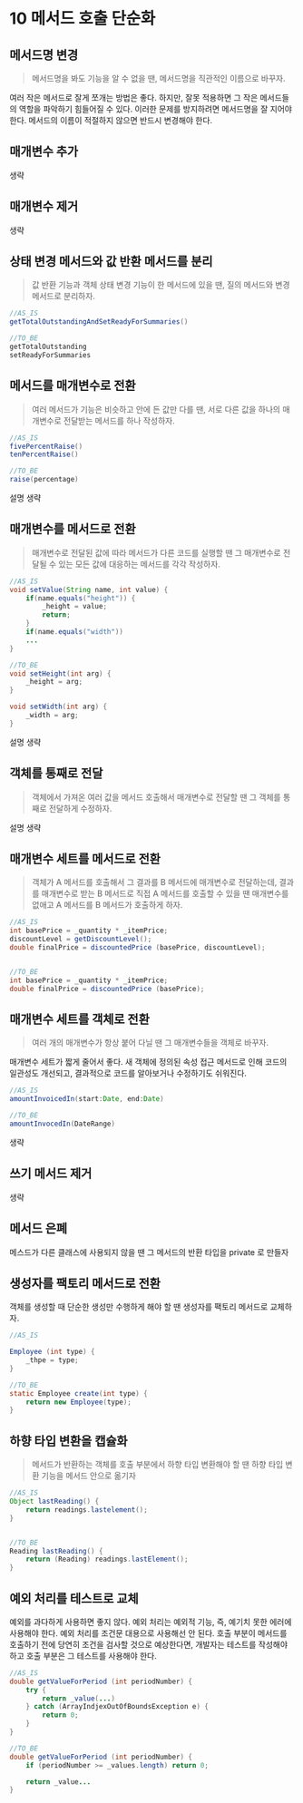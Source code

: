 # 10 메서드 호출 단순화

## 메서드명 변경

> 메서드명을 봐도 기능을 알 수 없을 땐, 메서드명을 직관적인 이름으로 바꾸자. 

여러 작은 메서드로 잘게 쪼개는 방법은 좋다. 하지만, 잘못 적용하면 그 작은 메서드들의 역할을 파악하기 힘들어질 수 있다. 
이러한 문제를 방지하려면 메서드명을 잘 지어야 한다. 메서드의 이름이 적절하지 않으면 반드시 변경해야 한다. 

## 매개변수 추가

생략

## 매개변수 제거

생략

## 상태 변경 메서드와 값 반환 메서드를 분리

> 값 반환 기능과 객체 상태 변경 기능이 한 메서드에 있을 땐, 질의 메서드와 변경 메서드로 분리하자. 

````java
//AS_IS
getTotalOutstandingAndSetReadyForSummaries()

//TO_BE
getTotalOutstanding
setReadyForSummaries
````


## 메서드를 매개변수로 전환

> 여러 메서드가 기능은 비슷하고 안에 든 값만 다를 땐, 서로 다른 값을 하나의 매개변수로 전달받는 메서드를 하나 작성하자.

````java
//AS_IS
fivePercentRaise()
tenPercentRaise()

//TO_BE
raise(percentage)
````

설명 생략

## 매개변수를 메서드로 전환

> 매개변수로 전달된 값에 따라 메서드가 다른 코드를 실행할 땐 그 매개변수로 전달될 수 있는 모든 값에 대응하는 메서드를 각각 작성하자.

````java
//AS_IS
void setValue(String name, int value) {
    if(name.equals("height")) {
        _height = value;
        return;
    }
    if(name.equals("width"))
    ...
}

//TO_BE
void setHeight(int arg) {
    _height = arg;
}

void setWidth(int arg) {
    _width = arg;
}
````

설명 생략


## 객체를 통째로 전달

> 객체에서 가져온 여러 값을 메서드 호출해서 매개변수로 전달할 땐 그 객체를 통째로 전달하게 수정하자. 

설명 생략


## 매개변수 세트를 메서드로 전환

> 객체가 A 메서드를 호출해서 그 결과를 B 메서드에 매개변수로 전달하는데, 결과를 매개변수로 받는 B 메서드로 직접 A 메서드를 호출할 수 있을 땐
매개변수를 없애고 A 메서드를 B 메서드가 호출하게 하자. 


````java
//AS_IS
int basePrice = _quantity * _itemPrice;
discountLevel = getDiscountLevel();
double finalPrice = discountedPrice (basePrice, discountLevel);


//TO_BE
int basePrice = _quantity * _itemPrice;
double finalPrice = discountedPrice (basePrice);
````


## 매개변수 세트를 객체로 전환

> 여러 개의 매개변수가 항상 붙어 다닐 땐 그 매개변수들을 객체로 바꾸자.

매개변수 세트가 짧게 줄어서 좋다. 새 객체에 정의된 속성 접근 메서드로 인해 코드의 일관성도 개선되고, 결과적으로 코드를 알아보거나 수정하기도 쉬워진다. 

````java
//AS_IS
amountInvoicedIn(start:Date, end:Date)

//TO_BE
amountInvocedIn(DateRange)
````

생략


## 쓰기 메서드 제거

생략


## 메서드 은폐

메스드가 다른 클래스에 사용되지 않을 땐 그 메서드의 반환 타입을 private 로 만들자


## 생성자를 팩토리 메서드로 전환

객체를 생성할 때 단순한 생성만 수행하게 해야 할 땐 생성자를 팩토리 메서드로 교체하자.

````java
//AS_IS 

Employee (int type) {
    _thpe = type;
}

//TO_BE
static Employee create(int type) {
    return new Employee(type);
}
````


## 하향 타입 변환을 캡슐화

> 메서드가 반환하는 객체를 호출 부분에서 하향 타입 변환해야 할 땐 하향 타입 변환 기능을 메서드 안으로 옮기자

````java
//AS_IS
Object lastReading() {
    return readings.lastelement();
}


//TO_BE
Reading lastReading() {
    return (Reading) readings.lastElement();
}
````

## 예외 처리를 테스트로 교체

예외를 과다하게 사용하면 좋지 않다. 예외 처리는 예외적 기능, 즉, 예기치 못한 에러에 사용해야 한다. 
예외 처리를 조건문 대용으로 사용해선 안 된다. 호출 부분이 메서드를 호출하기 전에 당연히 조건을 검사할 것으로 예상한다면, 
개발자는 테스트를 작성해야 하고 호출 부분은 그 테스트를 사용해야 한다. 

````java
//AS_IS
double getValueForPeriod (int periodNumber) {
    try {
        return _value(...)
    } catch (ArrayIndjexOutOfBoundsException e) {
        return 0;
    }
}

//TO_BE
double getValueForPeriod (int periodNumber) {
    if (periodNumber >= _values.length) return 0;

    return _value...
}
````

